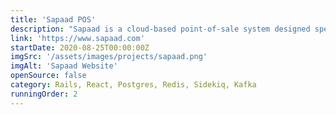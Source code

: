 ```yaml
---
title: 'Sapaad POS'
description: "Sapaad is a cloud-based point-of-sale system designed specifically for restaurants and food service businesses. It offers features like order management, menu customization, table management, and reporting tools to help streamline operations. As a software-as-a-service solution, Sapaad can be accessed from various devices and doesn't require extensive hardware setup. It aims to provide an affordable and user-friendly option for small to medium-sized restaurants looking to modernize their operations."
link: 'https://www.sapaad.com'
startDate: 2020-08-25T00:00:00Z
imgSrc: '/assets/images/projects/sapaad.png'
imgAlt: 'Sapaad Website'
openSource: false
category: Rails, React, Postgres, Redis, Sidekiq, Kafka
runningOrder: 2
---
```

